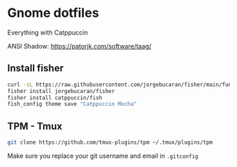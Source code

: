 # Gnome dotfiles

Everything with Catppuccin

ANSI Shadow: https://patorjk.com/software/taag/

## Install fisher

```bash
curl -sL https://raw.githubusercontent.com/jorgebucaran/fisher/main/functions/fisher.fish | source
fisher install jorgebucaran/fisher
fisher install catppuccin/fish
fish_config theme save "Catppuccin Mocha"
```

## TPM - Tmux

```bash
git clone https://github.com/tmux-plugins/tpm ~/.tmux/plugins/tpm
```

Make sure you replace your git username and email in `.gitconfig`
